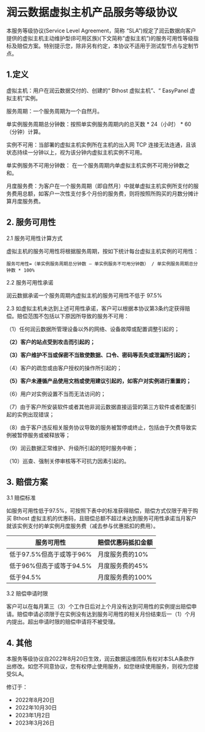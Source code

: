 # 润云数据虚拟主机产品服务等级协议

本服务等级协议(Service Level Agreement，简称 “SLA”)规定了润云数据向客户提供的虚拟主机主动维护型(B可用区族)(下文简称”虚拟主机”)的服务可用性等级指标及赔偿方案。特别提示您，除非另有约定，本协议不适用于测试型节点与定制节点。

## 1.定义
虚拟主机：用户在润云数据交付的、创建的“ Bthost 虚拟主机”、“ EasyPanel 虚拟主机”实例。

服务周期：一个服务周期为一个自然月。

单实例服务周期总分钟数：按照单实例服务周期内的总天数 \* 24（小时） \* 60（分钟）计算。

实例不可用：当部署的虚拟主机实例所在主机的出入网 TCP 连接无法连通，且该状态持续一分钟以上，视为该分钟内虚拟主机实例不可用。

单实例服务不可用分钟数： 在一个服务周期内单虚拟主机实例不可用分钟数之和。

月度服务费：为客户在一个服务周期（即自然月）中就单虚拟主机实例所支付的服务费用总额，如客户一次性支付多个月份的服务费，则将按照所购买的月数分摊计算月度服务费。

## 2. 服务可用性
2.1 服务可用性计算方式

虚拟主机的服务可用性将根据服务周期，按如下统计每台虚拟主机实例的可用性：

`服务可用性=（单实例服务周期总分钟数 – 单实例服务不可用分钟数） / 单实例服务周期总分钟数 * 100%`

2.2 服务可用性承诺

润云数据承诺一个服务周期内虚拟主机的服务可用性不低于 97.5%

2.3 如虚拟主机未达到上述可用性承诺，客户可以根据本协议第3条约定获得赔偿。赔偿范围不包括以下原因所导致的服务不可用：

（1）任何润云数据所管理设备以外的网络、设备故障或配置调整引起的；

**（2）客户的站点受到攻击而引起的；**

**（3）客户维护不当或保密不当致使数据、口令、密码等丢失或泄漏所引起的；**

（4）客户的疏忽或由客户授权的操作所引起的；

**（5）客户未遵循产品使用文档或使用建议引起的，如客户对实例进行重置的；**

（6）用户对实例设置不当而无法访问的；

（7）由于客户所安装软件或者其他非润云数据直接运营的第三方软件或者配置引起的实例出现错误；

（8）由于客户违反相关服务协议导致的服务被暂停或终止，包括由于欠费导致实例被暂停服务或被释放等；

（9）润云数据正常维护、升级所引起的短时服务中断；

（10）巡查、强制关停审核等不可抗力因素引起的。

## 3. 赔偿方案

3.1 赔偿标准

如服务可用性低于97.5%，可按照下表中的标准获得赔偿，赔偿方式仅限于用于购买 Bthost 虚拟主机的优惠码，且赔偿总额不超过未达到服务可用性承诺当月客户就该实例支付的单实例月度服务费（减去参与优惠抵扣的费用）。

|服务可用性|赔偿优惠码抵扣金额|
|---|---|
|低于97.5%但高于或等于96%|月度服务费的10%|
|低于96%但高于或等于94.5%|月度服务费的45%|
|低于94.5%|月度服务费的100%|

3.2 赔偿申请时限

客户可以在每月第三（3）个工作日后对上个月没有达到可用性的实例提出赔偿申请。赔偿申请必须限于在实例没有达到服务可用性的相关月份结束后一（1）个月内提出。超出申请时限的赔偿申请将不被受理。

## 4. 其他

本服务等级协议自2022年8月20日生效，润云数据运维团队有权对本SLA条款作出修改。如您不同意协议，您有权停止使用服务，如您继续使用服务，则视为您接受SLA。

修订于：

* 2022年8月20日
* 2022年10月30日
* 2023年1月2日
* 2023年3月26日